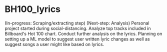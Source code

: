# BH100_lyrics
(In-progress: Scraping/extracting step)
(Next-step: Analysis)
Personal project started during social-distancing. 
Analyze top tracks included in Billboard's Hot 100 chart. Conduct further analysis on the lyrics. 
Planning on setting up a ML model to suggest user written lyric changes as well as suggest songs a user might like based on lyrics. 
